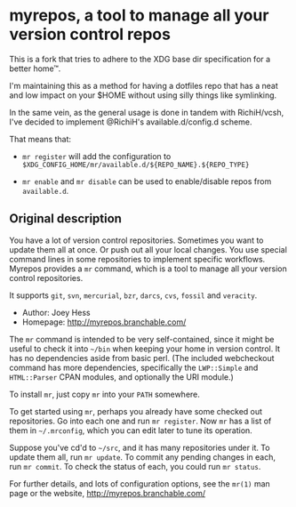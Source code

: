 # myrepos, a tool to manage all your version control repos

This is a fork that tries to adhere to the XDG base dir specification for a
better home™.

I'm maintaining this as a method for having a dotfiles repo that has a neat and
low impact on your $HOME without using silly things like symlinking.

In the same vein, as the general usage is done in tandem with RichiH/vcsh, I've
decided to implement @RichiH's available.d/config.d scheme.

That means that:

* `mr register` will add the configuration to
  `$XDG_CONFIG_HOME/mr/available.d/${REPO_NAME}.${REPO_TYPE}`

* `mr enable` and `mr disable` can be used to enable/disable repos from
  `available.d`.

## Original description

You have a lot of version control repositories. Sometimes you want to update
them all at once. Or push out all your local changes. You use special command
lines in some repositories to implement specific workflows.  Myrepos provides a
`mr` command, which is a tool to manage all your version control repositories.

It supports `git`, `svn`, `mercurial`, `bzr`, `darcs`, `cvs`, `fossil` and
`veracity`.

* Author: Joey Hess
* Homepage: http://myrepos.branchable.com/

The `mr` command is intended to be very self-contained, since it might be
useful to check it into `~/bin` when keeping your home in version control. It
has no dependencies aside from basic perl. (The included webcheckout command
has more dependencies, specifically the `LWP::Simple` and `HTML::Parser` CPAN
modules, and optionally the URI module.)

To install `mr`, just copy `mr` into your `PATH` somewhere.

To get started using `mr`, perhaps you already have some checked out
repositories. Go into each one and run `mr register`. Now `mr` has a list of
them in `~/.mrconfig`, which you can edit later to tune its operation.

Suppose you've cd'd to `~/src`, and it has many repositories under it.  To
update them all, run `mr update`. To commit any pending changes in each, run
`mr commit`. To check the status of each, you could run `mr status`.

For further details, and lots of configuration options, see the `mr(1)` man
page or the website, http://myrepos.branchable.com/
